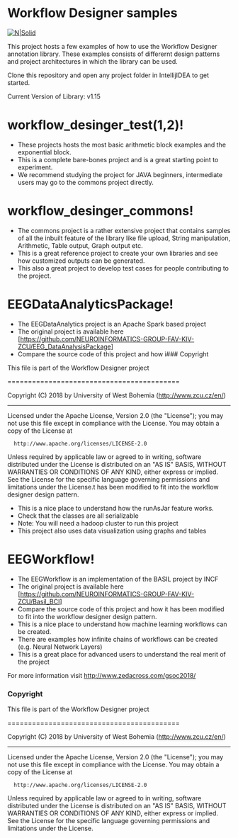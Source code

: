 # Workflow Designer samples

[![N|Solid](https://4.bp.blogspot.com/-AY7eIsmbH0Y/WLRdpe78DJI/AAAAAAAABDU/lsb2XqcmyUsLqYo6yzo9HYMY4vLn3q_OgCLcB/s1600/vertical%2BGSoC%2Blogo.jpg)](http://zedacross.com/gsoc2018)

This project hosts a few examples of how to use the Workflow Designer annotation library. These examples consists of differernt design patterns and project architectures in which the library can be used.

Clone this repository and open any project folder in IntellijIDEA to get started.

Current Version of Library: v1.15

# workflow_desinger_test(1,2)!

  - These projects hosts the most basic arithmetic block examples and the exponential block.
  - This is a complete bare-bones project and is a great starting point to experiment.
  - We recommend studying the project for JAVA beginners, intermediate users may go to the commons project directly.


# workflow_desinger_commons!

  - The commons project is a rather extensive project that contains samples of all the inbuilt feature of the library like file upload, String manipulation, Arithmetic, Table output, Graph output etc.
  - This is a great reference project to create your own libraries and see how customized outputs can be generated.
  - This also a great project to develop test cases for people contributing to the project.

# EEGDataAnalyticsPackage!

  - The EEGDataAnalytics project is an Apache Spark based project
  - The original project is available here [https://github.com/NEUROINFORMATICS-GROUP-FAV-KIV-ZCU/EEG_DataAnalysisPackage]
  - Compare the source code of this project and how i### Copyright

 
  This file is part of the Workflow Designer project

  ==========================================
 
  Copyright (C) 2018 by University of West Bohemia (http://www.zcu.cz/en/)
 
 ***********************************************************************************************************************
 
  Licensed under the Apache License, Version 2.0 (the "License"); you may not use this file except in compliance with
  the License. You may obtain a copy of the License at
 
      http://www.apache.org/licenses/LICENSE-2.0
 
  Unless required by applicable law or agreed to in writing, software distributed under the License is distributed on
  an "AS IS" BASIS, WITHOUT WARRANTIES OR CONDITIONS OF ANY KIND, either express or implied. See the License for the
  specific language governing permissions and limitations under the License.t has been modified to fit into the workflow designer design pattern.
  - This is a nice place to understand how the runAsJar feature works.
  - Check that the classes are all serializable
  - Note: You will need a hadoop cluster to run this project
  - This project also uses data visualization using graphs and tables

# EEGWorkflow!

  - The EEGWorkflow is an implementation of the BASIL project by INCF
  - The original project is available here [https://github.com/NEUROINFORMATICS-GROUP-FAV-KIV-ZCU/Basil_BCI]
  - Compare the source code of this project and how it has been modified to fit into the workflow designer design pattern.
  - This is a nice place to understand how machine learning workflows can be created.
  - There are examples how infinite chains of workflows can be created (e.g. Neural Network Layers)
  - This is a great place for advanced users to understand the real merit of the project
 
For more information visit http://www.zedacross.com/gsoc2018/

### Copyright

 
  This file is part of the Workflow Designer project

  ==========================================
 
  Copyright (C) 2018 by University of West Bohemia (http://www.zcu.cz/en/)
 
 ***********************************************************************************************************************
 
  Licensed under the Apache License, Version 2.0 (the "License"); you may not use this file except in compliance with
  the License. You may obtain a copy of the License at
 
      http://www.apache.org/licenses/LICENSE-2.0
 
  Unless required by applicable law or agreed to in writing, software distributed under the License is distributed on
  an "AS IS" BASIS, WITHOUT WARRANTIES OR CONDITIONS OF ANY KIND, either express or implied. See the License for the
  specific language governing permissions and limitations under the License.

